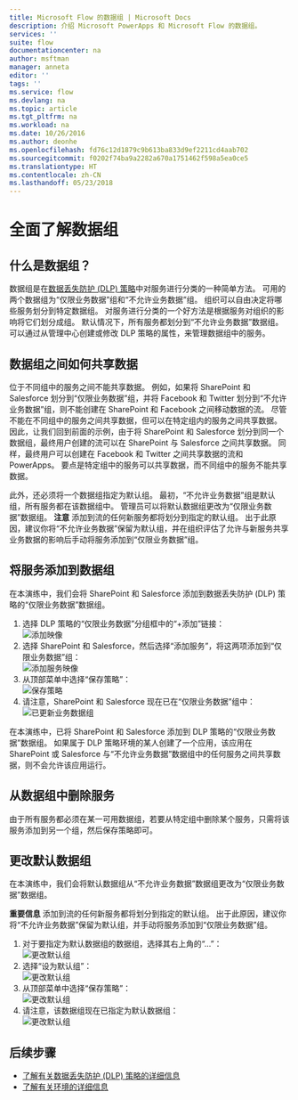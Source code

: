 ```yaml
---
title: Microsoft Flow 的数据组 | Microsoft Docs
description: 介绍 Microsoft PowerApps 和 Microsoft Flow 的数据组。
services: ''
suite: flow
documentationcenter: na
author: msftman
manager: anneta
editor: ''
tags: ''
ms.service: flow
ms.devlang: na
ms.topic: article
ms.tgt_pltfrm: na
ms.workload: na
ms.date: 10/26/2016
ms.author: deonhe
ms.openlocfilehash: fd76c12d1879c9b613ba833d9ef2211cd4aab702
ms.sourcegitcommit: f0202f74ba9a2282a670a1751462f598a5ea0ce5
ms.translationtype: HT
ms.contentlocale: zh-CN
ms.lasthandoff: 05/23/2018
---
```

# <a name="learn-all-about-data-groups"></a>全面了解数据组
## <a name="what-is-a-data-group"></a>什么是数据组？
数据组是在[数据丢失防护 (DLP) 策略](prevent-data-loss.md)中对服务进行分类的一种简单方法。 可用的两个数据组为“仅限业务数据”组和“不允许业务数据”组。 组织可以自由决定将哪些服务划分到特定数据组。 对服务进行分类的一个好方法是根据服务对组织的影响将它们划分成组。 默认情况下，所有服务都划分到“不允许业务数据”数据组。 可以通过从管理中心创建或修改 DLP 策略的属性，来管理数据组中的服务。

## <a name="how-data-is-shared-between-data-groups"></a>数据组之间如何共享数据
位于不同组中的服务之间不能共享数据。 例如，如果将 SharePoint 和 Salesforce 划分到“仅限业务数据”组，并将 Facebook 和 Twitter 划分到“不允许业务数据”组，则不能创建在 SharePoint 和 Facebook 之间移动数据的流。 尽管不能在不同组中的服务之间共享数据，但可以在特定组内的服务之间共享数据。 因此，让我们回到前面的示例，由于将 SharePoint 和 Salesforce 划分到同一个数据组，最终用户创建的流可以在 SharePoint 与 Salesforce 之间共享数据。 同样，最终用户可以创建在 Facebook 和 Twitter 之间共享数据的流和 PowerApps。 要点是特定组中的服务可以共享数据，而不同组中的服务不能共享数据。  

此外，还必须将一个数据组指定为默认组。 最初，“不允许业务数据”组是默认组，所有服务都在该数据组中。 管理员可以将默认数据组更改为“仅限业务数据”数据组。 **注意** 添加到流的任何新服务都将划分到指定的默认组。 出于此原因，建议你将“不允许业务数据”保留为默认组，并在组织评估了允许与新服务共享业务数据的影响后手动将服务添加到“仅限业务数据”组。

## <a name="add-services-to-a-data-group"></a>将服务添加到数据组
在本演练中，我们会将 SharePoint 和 Salesforce 添加到数据丢失防护 (DLP) 策略的“仅限业务数据”数据组。 

1. 选择 DLP 策略的“仅限业务数据”分组框中的“+添加”链接：    
   ![添加映像](./media/introduction-to-data-groups/add-to-data-group-1.png)  
2. 选择 SharePoint 和 Salesforce，然后选择“添加服务”，将这两项添加到“仅限业务数据”组：    
   ![添加服务映像](./media/introduction-to-data-groups/add-to-data-group-2.png)  
3. 从顶部菜单中选择“保存策略”：  
   ![保存策略](./media/introduction-to-data-groups/add-to-data-group-4.png) 
4. 请注意，SharePoint 和 Salesforce 现在已在“仅限业务数据”组中：  
   ![已更新业务数据组](./media/introduction-to-data-groups/add-to-data-group-3.png)   

在本演练中，已将 SharePoint 和 Salesforce 添加到 DLP 策略的“仅限业务数据”数据组。 如果属于 DLP 策略环境的某人创建了一个应用，该应用在 SharePoint 或 Salesforce 与“不允许业务数据”数据组中的任何服务之间共享数据，则不会允许该应用运行。

## <a name="remove-services-from-a-data-group"></a>从数据组中删除服务
由于所有服务都必须在某一可用数据组，若要从特定组中删除某个服务，只需将该服务添加到另一个组，然后保存策略即可。  

## <a name="change-the-default-data-group"></a>更改默认数据组
在本演练中，我们会将默认数据组从“不允许业务数据”数据组更改为“仅限业务数据”数据组。  

**重要信息** 添加到流的任何新服务都将划分到指定的默认组。 出于此原因，建议你将“不允许业务数据”保留为默认组，并手动将服务添加到“仅限业务数据”组。

1. 对于要指定为默认数据组的数据组，选择其右上角的“...”：    
   ![更改默认组](./media/introduction-to-data-groups/default-data-group-0.png)  
2. 选择“设为默认组”：  
   ![更改默认组](./media/introduction-to-data-groups/default-data-group-1.png)   
3. 从顶部菜单中选择“保存策略”：  
   ![更改默认组](./media/introduction-to-data-groups/add-to-data-group-4.png) 
4. 请注意，该数据组现在已指定为默认数据组：  
   ![更改默认组](./media/introduction-to-data-groups/default-data-group-2.png)   

## <a name="next-steps"></a>后续步骤
* [了解有关数据丢失防护 (DLP) 策略的详细信息](prevent-data-loss.md)
* [了解有关环境的详细信息](environments-overview-admin.md)   

